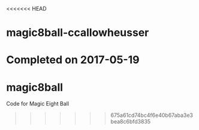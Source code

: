 <<<<<<< HEAD
# magic8ball-ccallowheusser
Completed on 2017-05-19
=======
# magic8ball
Code for Magic Eight Ball
>>>>>>> 675a61cd74bc4f6e40b67aba3e3bea8c6bfd3835
